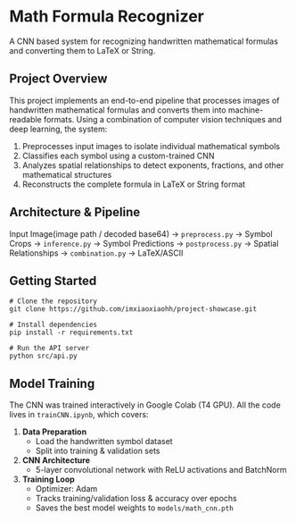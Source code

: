 # Math Formula Recognizer
A CNN based system for recognizing handwritten mathematical formulas and converting them to LaTeX or String.


## Project Overview
This project implements an end-to-end pipeline that processes images of handwritten mathematical formulas and converts them into machine-readable formats. Using a combination of computer vision techniques and deep learning, the system:
1. Preprocesses input images to isolate individual mathematical symbols
2. Classifies each symbol using a custom-trained CNN
3. Analyzes spatial relationships to detect exponents, fractions, and other mathematical structures
4. Reconstructs the complete formula in LaTeX or String format


## Architecture & Pipeline
Input Image(image path / decoded base64) → `preprocess.py` → Symbol Crops → `inference.py` → Symbol Predictions → `postprocess.py` → Spatial Relationships → `combination.py` → LaTeX/ASCII


## Getting Started
```
# Clone the repository
git clone https://github.com/imxiaoxiaohh/project-showcase.git

# Install dependencies
pip install -r requirements.txt

# Run the API server
python src/api.py
```
## Model Training
The CNN was trained interactively in Google Colab (T4 GPU). All the code lives in `trainCNN.ipynb`, which covers:
1. **Data Preparation**  
   - Load the handwritten symbol dataset  
   - Split into training & validation sets  
2. **CNN Architecture**  
   - 5-layer convolutional network with ReLU activations and BatchNorm  
3. **Training Loop**  
   - Optimizer: Adam  
   - Tracks training/validation loss & accuracy over epochs  
   - Saves the best model weights to `models/math_cnn.pth`
